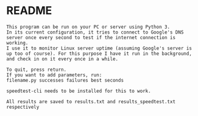 # README #

	This program can be run on your PC or server using Python 3.
	In its current configuration, it tries to connect to Google's DNS server once every second to test if the internet connection is working.
	I use it to monitor Linux server uptime (assuming Google's server is up too of course). For this purpose I have it run in the background, and check in on it every once in a while.

	To quit, press return.
	If you want to add parameters, run:
	filename.py successes failures best seconds

	speedtest-cli needs to be installed for this to work.

	All results are saved to results.txt and results_speedtest.txt respectively
